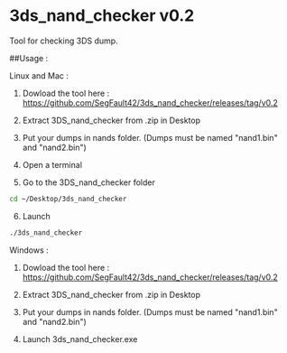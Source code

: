 # 3ds_nand_checker v0.2

Tool for checking 3DS dump.

##Usage :

Linux and Mac :

1) Dowload the tool here : https://github.com/SegFault42/3ds_nand_checker/releases/tag/v0.2

2) Extract 3DS_nand_checker from .zip in Desktop

3) Put your dumps in nands folder. (Dumps must be named "nand1.bin" and "nand2.bin")

4) Open a terminal

5) Go to the 3DS_nand_checker folder

```bash
cd ~/Desktop/3ds_nand_checker
```
6) Launch
```bash
./3ds_nand_checker
```

Windows :

1) Dowload the tool here : https://github.com/SegFault42/3ds_nand_checker/releases/tag/v0.2

2) Extract 3DS_nand_checker from .zip in Desktop

3) Put your dumps in nands folder. (Dumps must be named "nand1.bin" and "nand2.bin")

4) Launch 3ds_nand_checker.exe
